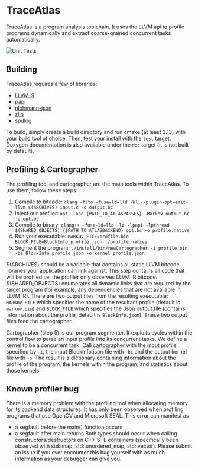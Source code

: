# TraceAtlas

TraceAtlas is a program analysis toolchain. It uses the LLVM api to profile programs dynamically and extract coarse-grained concurrent tasks automatically. 

![Unit Tests](https://github.com/ruhrie/TraceAtlas/workflows/Unit%20Tests/badge.svg)

## Building

TraceAtlas requires a few of libraries:
* [LLVM-9](https://llvm.org/)
* [papi](https://icl.utk.edu/papi/)
* [nlohmann-json](https://github.com/nlohmann/json)
* [zlib](https://www.zlib.net/)
* [spdlog](https://github.com/gabime/spdlog)

To build, simply create a build directory and run cmake (at least 3.13) with your build tool of choice. Then, test your install with the `test` target. Doxygen documentation is also available under the `doc` target (it is not built by default).

## Profiling & Cartographer

The profiling tool and cartographer are the main tools within TraceAtlas. To use them, follow these steps:

1. Compile to bitcode: `clang -flto -fuse-ld=lld -Wl,--plugin-opt=emit-llvm $(ARCHIVES) input.c -o output.bc`
2. Inject our profiler: `opt -load {PATH_TO_ATLASPASSES} -Markov output.bc -o opt.bc`
3. Compile to binary: `clang++ -fuse-ld=lld -lz -lpapi -lpthread $(SHARED_OBJECTS) {$PATH_TO_ATLASBACKEND} opt.bc -o profile.native`
4. Run your executable: `MARKOV_FILE=profile.bin BLOCK_FILE=BlockInfo_profile.json ./profile.native`
5. Segment the program: `./install/bin/newCartographer -i profile.bin -bi BlockInfo_profile.json -o kernel_profile.json`

$(ARCHIVES) should be a variable that contains all static LLVM bitcode libraries your application can link against. This step contains all code that will be profiled i.e. the profiler only observes LLVM IR bitcode. $(SHARED_OBJECTS) enumerates all dynamic links that are required by the target program (for example, any dependencies that are not available in LLVM IR). There are two output files from the resulting executable: `MARKOV_FILE` which specifies the name of the resultant profile (default is `markov.bin`) and `BLOCK_FILE` which specifies the Json output file (contains information about the profile, default is `BlockInfo.json`). These two output files feed the cartographer.

Cartographer (step 5) is our program segmenter. It exploits cycles within the control flow to parse an input profile into its concurrent tasks. We define a kernel to be a concurrent task. Call cartographer with the input profile specified by `-i`, the input BlockInfo.json file with `-bi` and the output kernel file with `-o`. The result is a dictionary containing information about the profile of the program, the kernels within the program, and statistics about those kernels.

## Known profiler bug
There is a memory problem with the profiling tool when allocating memory for its backend data structures. It has only been observed when profiling programs that use OpenCV and Microsoft SEAL. This error can manifest as
* a segfault before the main() function occurs
* a segfault after main returns
Both types should occur when calling constructors/destructors on C++ STL containers (specifically been observed with std::map, std::unordered_map, std::vector). Please submit an issue if you ever encounter this bug yourself with as much information as your debugger can give you.
